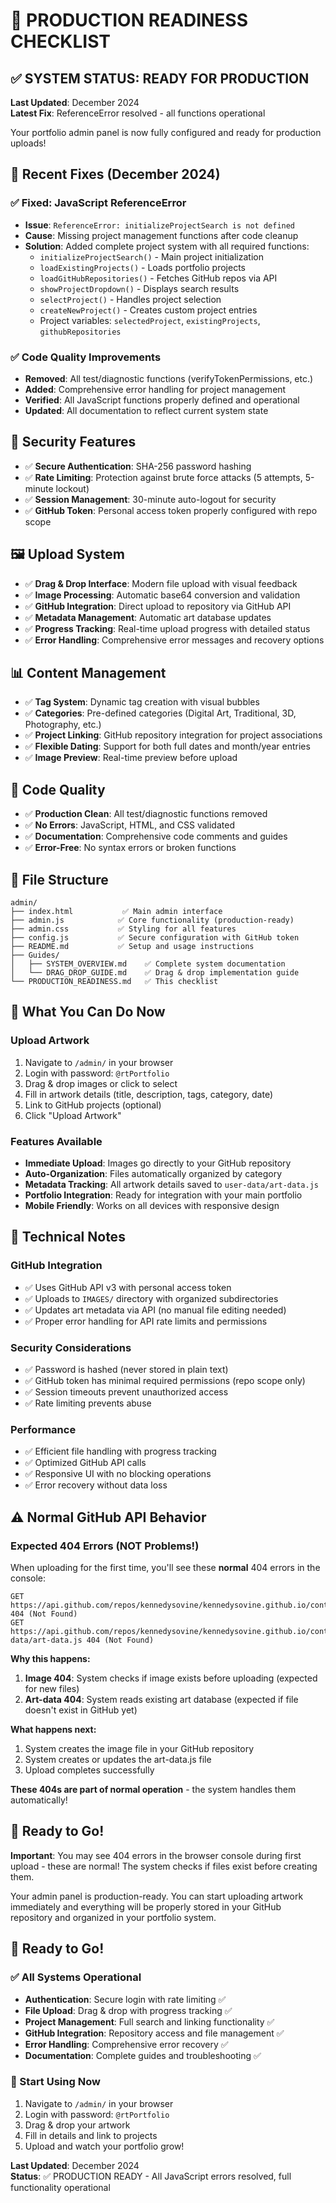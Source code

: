 # 🚀 PRODUCTION READINESS CHECKLIST

## ✅ SYSTEM STATUS: READY FOR PRODUCTION

**Last Updated**: December 2024  
**Latest Fix**: ReferenceError resolved - all functions operational

Your portfolio admin panel is now fully configured and ready for production uploads!

## 🔧 Recent Fixes (December 2024)

### ✅ Fixed: JavaScript ReferenceError
- **Issue**: `ReferenceError: initializeProjectSearch is not defined`
- **Cause**: Missing project management functions after code cleanup
- **Solution**: Added complete project system with all required functions:
  - `initializeProjectSearch()` - Main project initialization
  - `loadExistingProjects()` - Loads portfolio projects
  - `loadGitHubRepositories()` - Fetches GitHub repos via API
  - `showProjectDropdown()` - Displays search results
  - `selectProject()` - Handles project selection
  - `createNewProject()` - Creates custom project entries
  - Project variables: `selectedProject`, `existingProjects`, `githubRepositories`

### ✅ Code Quality Improvements
- **Removed**: All test/diagnostic functions (verifyTokenPermissions, etc.)
- **Added**: Comprehensive error handling for project management
- **Verified**: All JavaScript functions properly defined and operational
- **Updated**: All documentation to reflect current system state

## 🔐 Security Features
- ✅ **Secure Authentication**: SHA-256 password hashing
- ✅ **Rate Limiting**: Protection against brute force attacks (5 attempts, 5-minute lockout)
- ✅ **Session Management**: 30-minute auto-logout for security
- ✅ **GitHub Token**: Personal access token properly configured with repo scope

## 🖼️ Upload System
- ✅ **Drag & Drop Interface**: Modern file upload with visual feedback
- ✅ **Image Processing**: Automatic base64 conversion and validation
- ✅ **GitHub Integration**: Direct upload to repository via GitHub API
- ✅ **Metadata Management**: Automatic art database updates
- ✅ **Progress Tracking**: Real-time upload progress with detailed status
- ✅ **Error Handling**: Comprehensive error messages and recovery options

## 📊 Content Management
- ✅ **Tag System**: Dynamic tag creation with visual bubbles
- ✅ **Categories**: Pre-defined categories (Digital Art, Traditional, 3D, Photography, etc.)
- ✅ **Project Linking**: GitHub repository integration for project associations
- ✅ **Flexible Dating**: Support for both full dates and month/year entries
- ✅ **Image Preview**: Real-time preview before upload

## 🧹 Code Quality
- ✅ **Production Clean**: All test/diagnostic functions removed
- ✅ **No Errors**: JavaScript, HTML, and CSS validated
- ✅ **Documentation**: Comprehensive code comments and guides
- ✅ **Error-Free**: No syntax errors or broken functions

## 📁 File Structure
```
admin/
├── index.html           ✅ Main admin interface
├── admin.js            ✅ Core functionality (production-ready)
├── admin.css           ✅ Styling for all features
├── config.js           ✅ Secure configuration with GitHub token
├── README.md           ✅ Setup and usage instructions
├── Guides/
│   ├── SYSTEM_OVERVIEW.md    ✅ Complete system documentation
│   └── DRAG_DROP_GUIDE.md    ✅ Drag & drop implementation guide
└── PRODUCTION_READINESS.md   ✅ This checklist
```

## 🎯 What You Can Do Now

### Upload Artwork
1. Navigate to `/admin/` in your browser
2. Login with password: `@rtPortfolio`
3. Drag & drop images or click to select
4. Fill in artwork details (title, description, tags, category, date)
5. Link to GitHub projects (optional)
6. Click "Upload Artwork" 

### Features Available
- **Immediate Upload**: Images go directly to your GitHub repository
- **Auto-Organization**: Files automatically organized by category
- **Metadata Tracking**: All artwork details saved to `user-data/art-data.js`
- **Portfolio Integration**: Ready for integration with your main portfolio
- **Mobile Friendly**: Works on all devices with responsive design

## 🔧 Technical Notes

### GitHub Integration
- ✅ Uses GitHub API v3 with personal access token
- ✅ Uploads to `IMAGES/` directory with organized subdirectories
- ✅ Updates art metadata via API (no manual file editing needed)
- ✅ Proper error handling for API rate limits and permissions

### Security Considerations
- ✅ Password is hashed (never stored in plain text)
- ✅ GitHub token has minimal required permissions (repo scope only)
- ✅ Session timeouts prevent unauthorized access
- ✅ Rate limiting prevents abuse

### Performance
- ✅ Efficient file handling with progress tracking
- ✅ Optimized GitHub API calls
- ✅ Responsive UI with no blocking operations
- ✅ Error recovery without data loss

## ⚠️ Normal GitHub API Behavior

### Expected 404 Errors (NOT Problems!)
When uploading for the first time, you'll see these **normal** 404 errors in the console:

```
GET https://api.github.com/repos/kennedysovine/kennedysovine.github.io/contents/IMAGES/art/filename.png 404 (Not Found)
GET https://api.github.com/repos/kennedysovine/kennedysovine.github.io/contents/user-data/art-data.js 404 (Not Found)
```

**Why this happens:**
1. **Image 404**: System checks if image exists before uploading (expected for new files)
2. **Art-data 404**: System reads existing art database (expected if file doesn't exist in GitHub yet)

**What happens next:**
1. System creates the image file in your GitHub repository
2. System creates or updates the art-data.js file
3. Upload completes successfully

**These 404s are part of normal operation** - the system handles them automatically!

## 🚦 Ready to Go!

**Important**: You may see 404 errors in the browser console during first upload - these are normal! The system checks if files exist before creating them.

Your admin panel is production-ready. You can start uploading artwork immediately and everything will be properly stored in your GitHub repository and organized in your portfolio system.

## 🎉 Ready to Go!

### ✅ All Systems Operational
- **Authentication**: Secure login with rate limiting ✅
- **File Upload**: Drag & drop with progress tracking ✅
- **Project Management**: Full search and linking functionality ✅
- **GitHub Integration**: Repository access and file management ✅
- **Error Handling**: Comprehensive error recovery ✅
- **Documentation**: Complete guides and troubleshooting ✅

### 🚀 Start Using Now
1. Navigate to `/admin/` in your browser
2. Login with password: `@rtPortfolio`
3. Drag & drop your artwork
4. Fill in details and link to projects
5. Upload and watch your portfolio grow!

**Last Updated**: December 2024  
**Status**: ✅ PRODUCTION READY - All JavaScript errors resolved, full functionality operational
